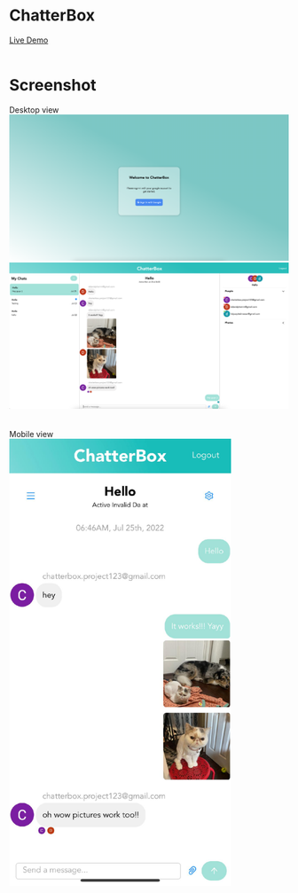 # ChatterBox


<a href="https://www.imdavidpham.com/chatterbox/">Live Demo</a><br><br>
# Screenshot
Desktop view<br>
<img src="https://github.com/davidphamm/chatterbox/blob/main/screenshot1.png?raw=true"/>
<img src="https://github.com/davidphamm/chatterbox/blob/main/screenshot2.png?raw=true"/><br><br><br>
Mobile view<br>
<img src="https://github.com/davidphamm/chatterbox/blob/main/screenshot3.jpeg?raw=true" width="400"/>
